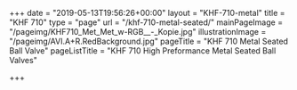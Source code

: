 +++
date = "2019-05-13T19:56:26+00:00"
layout = "KHF-710-metal"
title = "KHF 710"
type = "page"
url = "/khf-710-metal-seated/"
mainPageImage = "/pageimg/KHF710_Met_Met_w-RGB__-_Kopie.jpg"
illustrationImage = "/pageimg/AVI.A+R.RedBackground.jpg"
pageTitle = "KHF 710 Metal Seated Ball Valve"
pageListTitle = "KHF 710 High Preformance Metal Seated Ball Valves"

+++
